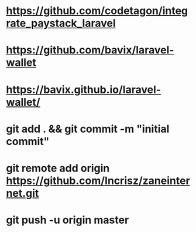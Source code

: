 # https://github.com/codetagon/integrate_paystack_laravel

# https://github.com/bavix/laravel-wallet
# https://bavix.github.io/laravel-wallet/



# git add . && git commit -m "initial commit"
# git remote add origin https://github.com/Incrisz/zaneinternet.git
# git push -u origin master
